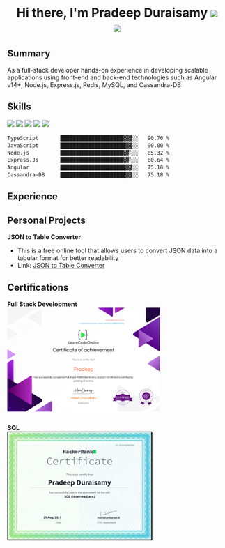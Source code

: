 <h1 align="center">Hi there, I'm Pradeep Duraisamy <img
src="https://github.com/blackcater/blackcater/raw/main/images/Hi.gif" height="32" />
  <br/>
<a href="mailto:pradeepdurai66@gmail.com">
  <img src="https://github.com/blackcater/blackcater/raw/main/images/social-gmail.svg" height="40" />
</a>
</h1>

## Summary
As a full-stack developer hands-on experience in developing scalable applications using front-end and back-end technologies such as Angular v14+, Node.js, Express.js, Redis, MySQL, and Cassandra-DB
## Skills
<img height="25" src="https://github.com/pradeepdurai/pradeepdurai/assets/55987898/f80c2a1b-96f9-49b7-9ca7-84b3ec0aa498">
<img height="25" src="https://github.com/pradeepdurai/pradeepdurai/assets/55987898/cb0d2b97-399c-40e7-9cac-b15af65d28a0">
<img height="25" src="https://github.com/pradeepdurai/pradeepdurai/assets/55987898/5a77c08d-2747-4cff-815f-c04136c29904">
<img height="25" src="https://github.com/pradeepdurai/pradeepdurai/assets/55987898/64c6ba30-e858-48c8-bc6d-885f5c60b920">
<img height="25" src="https://github.com/pradeepdurai/pradeepdurai/assets/55987898/8be592c2-4bf4-441d-864b-9a3102cb05c3">

```txt
TypeScript       ████████████████████▓▓▓░░   90.76 %
JavaScript       █████████████████████▓▓░░   90.00 %
Node.js          ████████████████████▓▓░░░   85.32 %
Express.Js       ████████████████████▓▓░░░   80.64 %
Angular          █████████████████████▓▓░░   75.18 %
Cassandra-DB     █████████████████████▓▓░░   75.18 %
```
## Experience

## Personal Projects
**JSON to Table Converter**
- This is a free online tool that allows users to convert JSON data into a tabular format for better readability
- Link: [JSON to Table Converter](https://jsontable.in 'Link title')



## Certifications
**Full Stack Development**<br/>
<img height="250" src="https://github.com/pradeepdurai/pradeepdurai/blob/main/src/Images/certificate.png"><br/>

**SQL**<br/>
<img height="250" src="https://github.com/pradeepdurai/pradeepdurai/blob/main/src/Images/SQL.png"><br/>




